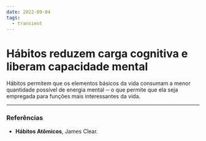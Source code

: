 ```yaml
---
date: 2022-09-04
tags:
  - transient
---
```

# Hábitos reduzem carga cognitiva e liberam capacidade mental
Hábitos permitem que os elementos básicos da vida consumam a menor quantidade possível de energia mental ─ o que permite que ela seja empregada para funções mais interessantes da vida.



---
### Referências
- **Hábitos Atômicos**, James Clear.